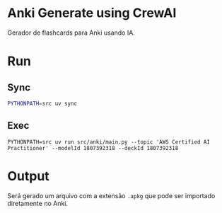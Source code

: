 # Anki Generate using CrewAI

Gerador de flashcards para Anki usando IA.

# Run

## Sync
```bash
PYTHONPATH=src uv sync
```

## Exec
```shell
PYTHONPATH=src uv run src/anki/main.py --topic 'AWS Certified AI Practitioner' --modelId 1807392318 --deckId 1807392318
```

# Output
Será gerado um arquivo com a extensão `.apkg` que pode ser importado diretamente no Anki.